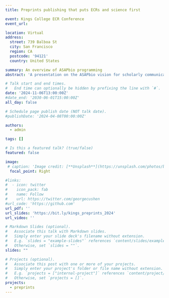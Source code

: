 ```yaml
---
title: Preprints publishing that puts ECRs and science first

event: Kings College ECR Conference
event_url: 

location: Virtual
address:
  street: 739 Balboa St
  city: San Francisco
  region: CA
  postcode: '94121'
  country: United States

summary: An overview of ASAPbio programming
abstract: 'A presentation on the ASAPbio vision for scholarly communication'

# Talk start and end times.
#   End time can optionally be hidden by prefixing the line with `#`.
date: '2024-11-06T13:00:00Z'
#date_end: '2030-06-01T15:00:00Z'
all_day: false

# Schedule page publish date (NOT talk date).
#publishDate: '2024-04-08T00:00:00Z'

authors:
  - admin

tags: []

# Is this a featured talk? (true/false)
featured: false

image:
 # caption: 'Image credit: [**Unsplash**](https://unsplash.com/photos/bzdhc5b3Bxs)'
  focal_point: Right

#links:
#  - icon: twitter
#    icon_pack: fab
#    name: Follow
#    url: https://twitter.com/georgecushen
#url_code: 'https://github.com'
url_pdf: ''
url_slides: 'https://bit.ly/kings_preprints_2024'
url_video: ''

# Markdown Slides (optional).
#   Associate this talk with Markdown slides.
#   Simply enter your slide deck's filename without extension.
#   E.g. `slides = "example-slides"` references `content/slides/example-slides.md`.
#   Otherwise, set `slides = ""`.
slides: ""

# Projects (optional).
#   Associate this post with one or more of your projects.
#   Simply enter your project's folder or file name without extension.
#   E.g. `projects = ["internal-project"]` references `content/project/deep-learning/index.md`.
#   Otherwise, set `projects = []`.
projects:
  - preprints
---
```



